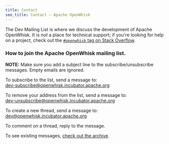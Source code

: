 ```yaml
---
title: Contact
seo_title: Contact — Apache OpenWhisk
---
```


The Dev Mailing List is where we discuss the development of Apache OpenWhisk. It is _not_ a place for technical support; if you're looking for help on a project, check out the [`#openwhisk` tag on Stack Overflow](http://stackoverflow.com/questions/tagged/openwhisk).

### How to join the Apache OpenWhisk mailing list.

**NOTE:** Make sure you add a subject line to the subscribe/unsubscribe messages. Empty emails are ignored.

To subscribe to the list, send a message to:<br>
<dev-subscribe@openwhisk.incubator.apache.org>

To remove your address from the list, send a message to:<br>
<dev-unsubscribe@openwhisk.incubator.apache.org>

To create a new thread, send a message to:<br>
<dev@openwhisk.incubator.apache.org>

To comment on a thread, reply to the message.

To see existing messages, [check out the archive](http://mail-archives.apache.org/mod_mbox/incubator-openwhisk-dev/).
